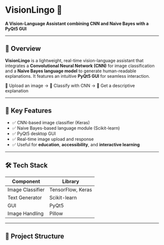 # VisionLingo 🎯  
**A Vision-Language Assistant combining CNN and Naive Bayes with a PyQt5 GUI**

---

## 🚀 Overview

**VisionLingo** is a lightweight, real-time vision-language assistant that integrates a **Convolutional Neural Network (CNN)** for image classification and a **Naive Bayes language model** to generate human-readable explanations. It features an intuitive **PyQt5 GUI** for seamless interaction.

📸 Upload an image → 🧠 Classify with CNN → 💬 Get a descriptive explanation

---

## 🧠 Key Features

- ✅ CNN-based image classifier (Keras)
- ✅ Naive Bayes-based language module (Scikit-learn)
- ✅ PyQt5 desktop GUI
- ✅ Real-time image upload and response
- ✅ Useful for **education**, **accessibility**, and **interactive learning**

---

## 🛠️ Tech Stack

| Component         | Library            |
|------------------|--------------------|
| Image Classifier | TensorFlow, Keras  |
| Text Generator   | Scikit-learn       |
| GUI              | PyQt5              |
| Image Handling   | Pillow             |

---

## 📁 Project Structure

